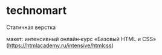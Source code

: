 # technomart
Статичная верстка

макет: интенсивный онлайн‑курс «Базовый HTML и CSS» (https://htmlacademy.ru/intensive/htmlcss)
